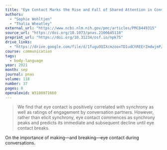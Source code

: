 ```yaml
---
title: "Eye Contact Marks the Rise and Fall of Shared Attention in Conversation"
authors:
  - "Sophie Wohltjen"
  - "Thalia Wheatley"
external_url: "https://www.ncbi.nlm.nih.gov/pmc/articles/PMC8449315"
source_url: "https://doi.org/10.1073/pnas.2106645118"
preprint_url: "https://doi.org/10.31234/osf.io/npk75"
drive_links:
  - "https://drive.google.com/file/d/1fuguOQIXcmzooxTD1udChREErZmdwjmP/view?usp=drivesdk"
course: communication
tags:
  - body-language
year: 2021
month: sep
journal: pnas
volume: 118
number: 37
pages: 8
openalexid: W3180871660
---
```


> We find that eye contact is positively correlated with synchrony as well as ratings of engagement by conversation partners.
> However, rather than elicit synchrony, eye contact commences as synchrony peaks and predicts its immediate and subsequent decline until eye contact breaks.

On the importance of making—and breaking—eye contact during conversations.
